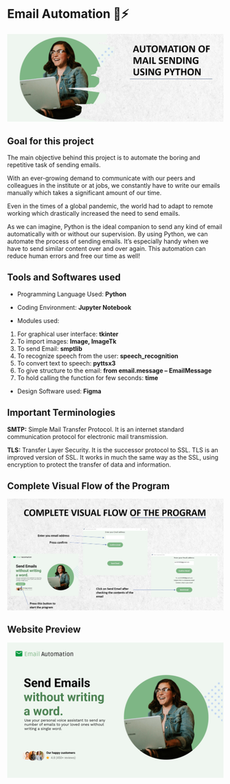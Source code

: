 # Email Automation 📨⚡

![Display Image](images/g0.png)

## Goal for this project

The main objective behind this project is to automate the boring and repetitive task of sending emails.

With an ever-growing demand to communicate with our peers and colleagues in the institute or at jobs, we constantly have to write our emails manually which takes a significant amount of our time.

Even in the times of a global pandemic, the world had to adapt to remote working which drastically increased the need to send emails.

As we can imagine, Python is the ideal companion to send any kind of email automatically with or without our supervision.
By using Python, we can automate the process of sending emails. It’s especially handy when we have to send similar content over and over again. This automation can reduce human errors and free our time as well!

## Tools and Softwares used

* Programming Language Used: **Python** 

* Coding Environment:
**Jupyter Notebook**

* Modules used: 
1. For graphical user interface: **tkinter**
2. To import images: **Image, ImageTk** 
3. To send Email: **smptlib** 
4. To recognize speech from the user: **speech_recognition** 
5. To convert text to speech: **pyttsx3** 
6. To give structure to the email: **from email.message – EmailMessage**
7. To hold calling the function for few seconds: **time** 

* Design Software used: **Figma** 

## Important Terminologies

**SMTP:** Simple Mail Transfer Protocol. It is an internet standard communication protocol for electronic mail transmission.

**TLS:** Transfer Layer Security. It is the successor protocol to SSL. TLS is an improved version of SSL. It works in much the same way as the SSL, using encryption to protect the transfer of data and information.

## Complete Visual Flow of the Program

![Program Flow](images/g1.png)

## Website Preview
![Preview Image](images/PreviewImage.png)
